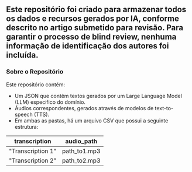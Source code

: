 ## Este repositório foi criado para armazenar todos os dados e recursos gerados por IA, conforme descrito no artigo submetido para revisão. Para garantir o processo de blind review, nenhuma informação de identificação dos autores foi incluída.

### Sobre o Repositório

Este repositório contém:

- Um JSON que contêm textos gerados por um Large Language Model (LLM) específico do domínio.
- Áudios correspondentes, gerados através de modelos de text-to-speech (TTS).
- Em ambas as pastas, há um arquivo CSV que possui a seguinte estrutura:

| transcription | audio_path |
| ------------- | ------------- |
| "Transcription 1"  | path_to1.mp3  |
| "Transcription 2"  | path_to2.mp3  |
